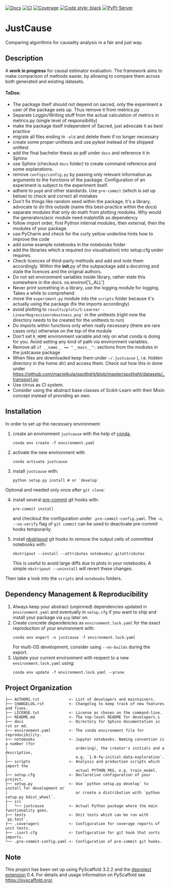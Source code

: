 [![Docs](https://readthedocs.org/projects/justcause/badge/?version=latest)](https://justcause.readthedocs.io/en/latest/?badge=latest)
[![CI](https://api.cirrus-ci.com/github/inovex/justcause.svg?branch=master)](https://cirrus-ci.com/github/inovex/justcause)
[![Coverage](https://img.shields.io/coveralls/github/inovex/inovex/master.svg)](https://coveralls.io/r/inovex/justcause)
[![Code style: black](https://img.shields.io/badge/code%20style-black-000000.svg)](https://github.com/psf/black)
[![PyPI-Server](https://img.shields.io/pypi/v/justcause.svg)](https://pypi.org/project/justcause/)


# JustCause

Comparing algorithms for causality analysis in a fair and just way.

## Description

A **work in progress** for causal estimator evaluation. The framework aims to make comparison of
methods easier, by allowing to compare them across both generated and existing datasets.

#### ToDos:

* The package itself should not depend on sacred, only the experiment a user of the package sets up. Thus remove it from metrics.py
* Separate Loggin/Writing stuff from the actual calculation of metrics in metrics.py (single level of responsibility)
* make the package itself independent of Sacred, just advocate it as best practice
* migrate all files ending in `-old` and delete them if no longer necessary
* create some proper unittests and use pytest instead of the shipped unittest
* add the final bachelor thesis as pdf under `docs` and reference it in Sphinx
* use Sphinx (checkout `docs` folder) to create command reference and some explanations.
* remove `configs/config.py` by passing only relevant information as arguments to the functions of the package. Configuration
  of an experiment is subject to the experiment itself.
* adhere to `pep8` and other standards. Use `pre-commit` (which is set up below) to check and correct all mistakes
* Don't fix things like random seed within the package, it's a library, advocate to do this outside
 (name this best-practice within the docs)
* separate modules that only do math from plotting modules. Why would the generators/acic module need matplotlib as dependency
* follow import order, first Python internal modules, then external, then the modules of your package.
* use PyCharm and check for the curly yellow underline hints how to improve the code
* add some example notebooks in the notebooks folder
* add the libraries which a required (no visualisation) into setup.cfg under requires.
* Check licences of third-party methods and add and note them accordingly. Within the __init__.py of the subpackage
  add a docstring and state the licences and the original authors.
* Do not set environment variables inside library, rather state this somewhere in the docs. os.environ['L_ALL']
* Never print something in a library, use the logging module for logging. Takes a while to comprehend
* move the `experiment.py` module into the `scripts` folder because it's actually using the package (fix the imports accordingly)
* avoid plotting to `results/plots/S-Learner - LinearRegressionrobustness.png'` in the unittests (right now the directory
  needs to be created for the unittests to run)
* Do imports within functions only when really necessary (there are rare cases only) otherwise on the top of the module
* Don't set `R_HOME` environment variable and rely on what conda is doing for you. Avoid setting any kind of path
  via environment variables.
* Remove all `if __name__ == "__main__":` sections from the modules in the justcause package
* When files are downloaded keep them under `~/.justcause` (, i.e. hidden directory in the home dir) and access them.
  Check out how this in done under https://github.com/maciejkula/spotlight/blob/master/spotlight/datasets/_transport.py
* Use cirrus as CI system.
* Consider using the abstract base classes of Scikit-Learn with their Mixin concept instead of providing an own.

## Installation

In order to set up the necessary environment:

1. create an environment `justcause` with the help of [conda],
   ```
   conda env create -f environment.yaml
   ```
2. activate the new environment with
   ```
   conda activate justcause
   ```
3. install `justcause` with:
   ```
   python setup.py install # or `develop`
   ```

Optional and needed only once after `git clone`:

4. install several [pre-commit] git hooks with:
   ```
   pre-commit install
   ```
   and checkout the configuration under `.pre-commit-config.yaml`.
   The `-n, --no-verify` flag of `git commit` can be used to deactivate pre-commit hooks temporarily.

5. install [nbstripout] git hooks to remove the output cells of committed notebooks with:
   ```
   nbstripout --install --attributes notebooks/.gitattributes
   ```
   This is useful to avoid large diffs due to plots in your notebooks.
   A simple `nbstripout --uninstall` will revert these changes.


Then take a look into the `scripts` and `notebooks` folders.

## Dependency Management & Reproducibility

1. Always keep your abstract (unpinned) dependencies updated in `environment.yaml` and eventually
   in `setup.cfg` if you want to ship and install your package via `pip` later on.
2. Create concrete dependencies as `environment.lock.yaml` for the exact reproduction of your
   environment with:
   ```
   conda env export -n justcause -f environment.lock.yaml
   ```
   For multi-OS development, consider using `--no-builds` during the export.
3. Update your current environment with respect to a new `environment.lock.yaml` using:
   ```
   conda env update -f environment.lock.yaml --prune
   ```
## Project Organization

```
├── AUTHORS.rst             <- List of developers and maintainers.
├── CHANGELOG.rst           <- Changelog to keep track of new features and fixes.
├── LICENSE.txt             <- License as chosen on the command-line.
├── README.md               <- The top-level README for developers.s
├── docs                    <- Directory for Sphinx documentation in rst or md.
├── environment.yaml        <- The conda environment file for reproducibility.
├── notebooks               <- Jupyter notebooks. Naming convention is a number (for
│                              ordering), the creator's initials and a description,
│                              e.g. `1.0-fw-initial-data-exploration`.
├── scripts                 <- Analysis and production scripts which import the
│                              actual PYTHON_PKG, e.g. train_model.
├── setup.cfg               <- Declarative configuration of your project.
├── setup.py                <- Use `python setup.py develop` to install for development or
|                              or create a distribution with `python setup.py bdist_wheel`.
├── src
│   └── justcause           <- Actual Python package where the main functionality goes.
├── tests                   <- Unit tests which can be run with `py.test`.
├── .coveragerc             <- Configuration for coverage reports of unit tests.
├── .isort.cfg              <- Configuration for git hook that sorts imports.
└── .pre-commit-config.yaml <- Configuration of pre-commit git hooks.
```

## Note

This project has been set up using PyScaffold 3.2.2 and the [dsproject extension] 0.4.
For details and usage information on PyScaffold see https://pyscaffold.org/.

[conda]: https://docs.conda.io/
[pre-commit]: https://pre-commit.com/
[Jupyter]: https://jupyter.org/
[nbstripout]: https://github.com/kynan/nbstripout
[Google style]: http://google.github.io/styleguide/pyguide.html#38-comments-and-docstrings
[dsproject extension]: https://github.com/pyscaffold/pyscaffoldext-dsproject
